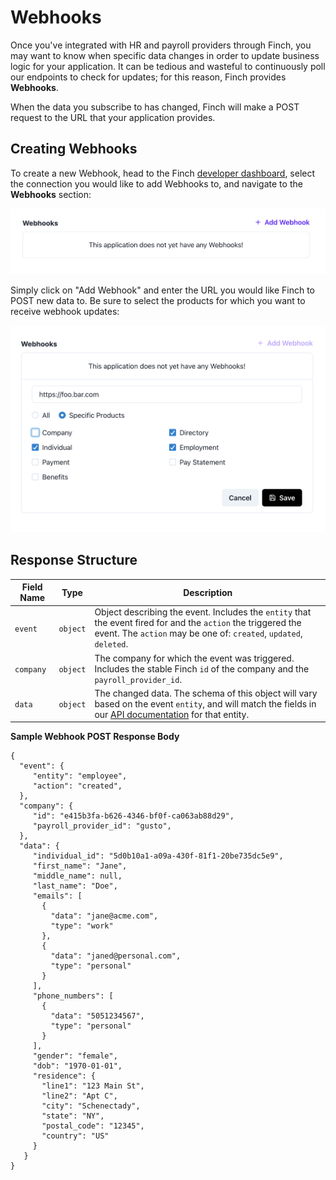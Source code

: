 # Webhooks

Once you've integrated with HR and payroll providers through Finch, you may want to know when specific data changes in order to update business logic for your application. It can be tedious and wasteful to continuously poll our endpoints to check for updates; for this reason, Finch provides **Webhooks**. 

When the data you subscribe to has changed, Finch will make a POST request to the URL that your application provides.

## Creating Webhooks

To create a new Webhook, head to the Finch [developer dashboard](https://login.tryfinch.com/u/organization?state=hKFo2SBPejZubUZNbi1ILVRvZ05rYjdSTzl2b3dsUWRFcVZnNKFur3VuaXZlcnNhbC1sb2dpbqN0aWTZIEdzQ2p5NVR6VDR6SXc4VDdKZG5aV3hRMXRhbHRidFhEo2NpZNkgTlZsT1hZN3N2R25xSlNHYkFSdE1Ga2tnMGJqMkJmbEk), select the connection you would like to add Webhooks to, and navigate to the **Webhooks** section:


![](../../assets/images/addWebhook.png)


Simply click on "Add Webhook" and enter the URL you would like Finch to POST new data to. Be sure to select the products for which you want to receive webhook updates:

![](../../assets/images/selectEndpoints.png)


## Response Structure


Field Name| Type | Description 
---------|----|----------
 `event` | `object` | Object describing the event. Includes the `entity` that the event fired for and the `action` the triggered the event. The `action` may be one of: `created`, `updated`, `deleted`.
 `company` | `object` | The company for which the event was triggered. Includes the stable Finch `id` of the company and the `payroll_provider_id`.
 `data` | `object` | The changed data. The schema of this object will vary based on the event `entity`, and will match the fields in our [API documentation](https://developer.tryfinch.com/docs/reference/YXBpOjE3MTM2MDgz-api-reference) for that entity.

**Sample Webhook POST Response Body**
``` **json
{
  "event": {
     "entity": "employee",
     "action": "created",
  },
  "company": {
     "id": "e415b3fa-b626-4346-bf0f-ca063ab88d29",
     "payroll_provider_id": "gusto",
  },
  "data": {
     "individual_id": "5d0b10a1-a09a-430f-81f1-20be735dc5e9",
     "first_name": "Jane",
     "middle_name": null,
     "last_name": "Doe",
     "emails": [
       {
         "data": "jane@acme.com",
         "type": "work"
       },
       {
         "data": "janed@personal.com",
         "type": "personal"
       }
     ],
     "phone_numbers": [
       {
         "data": "5051234567",
         "type": "personal"
       }
     ],
     "gender": "female",
     "dob": "1970-01-01",
     "residence": {
       "line1": "123 Main St",
       "line2": "Apt C",
       "city": "Schenectady",
       "state": "NY",
       "postal_code": "12345",
       "country": "US"
     }
   }
}
```